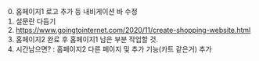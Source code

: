 0. 홈페이지1 로고 추가 등 내비게이션 바 수정
1. 설문란 다듬기
2. https://www.goingtointernet.com/2020/11/create-shopping-website.html
3. 홈페이지2 완료 후 홈페이지1 남은 부분 작업할 것.
4. 시간남으면? : 홈페이지2 다른 페이지 및 추가 기능(카트 같은거) 추가

